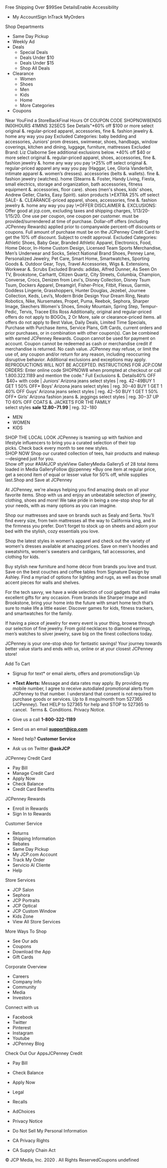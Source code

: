 Free Shipping Over $99See DetailsEnable Accessibility

*   My AccountSign InTrack MyOrders

Shop Departments

*   Same Day Pickup
*   Weekly Ad
*   Deals
    *   Special Deals
    *   Deals Under $10
    *   Deals Under $15
    *   Shop All Deals
*   Clearance
    *   Women
    *   Shoes
    *   Men
    *   Kids
    *   Home
    *   More Categories
*   Coupons

Near YouFind a StoreBackFinal Hours Of COUPON CODE SHOPNOW8ENDS IN00HOURS 41MINS 32SECS See Details"\*60% off $100 or more select original &. regular-priced apparel, accessories, fine &. fashion jewelry &. home any way you pay Excluded Categories: baby bedding and accessories, Juniors’ prom dresses, swimwear, shoes, handbags, window coverings, kitchen and dining, luggage, furniture, mattresses Excluded Brand: Liz Claiborne See additional exclusions below. \*40% off $40 or more select original &. regular-priced apparel, shoes, accessories, fine &. fashion jewelry &. home any way you pay \*25% off select original &. regular-priced apparel any way you pay (Haggar, Lee, Gloria Vanderbilt, intimate apparel &. women’s dresses). accessories (belts &. wallets). fine &. fashion jewelry (watches). home (Stearns &. Foster, Handy Living, Fiesta, small electrics, storage and organization, bath accessories, fitness equipment &. accessories, floor care). shoes (men's shoes, kids' shoes, Andrew Geller, Clarks, Easy Spirit). salon products \*EXTRA 25% off select SALE- &. CLEARANCE-priced apparel, shoes, accessories, fine &. fashion jewelry &. home any way you pay \*OFFER DISCLAIMER &. EXCLUSIONS: Offer good at jcp.com, excluding taxes and shipping charges, 1/13/20-1/15/20. One use per coupon, one coupon per customer. must be provided/surrendered at time of purchase. Dollar-off offers (including JCPenney Rewards) applied prior to companywide percent-off discounts or coupons. Full amount of purchase must be on the JCPenney Credit Card to get the 10% off discount. Subject to credit approval. Excluded Categories: Athletic Shoes, Baby Gear, Branded Athletic Apparel, Electronics, Food, Home Décor, In-Home Custom Design, Licensed Team Sports Merchandise, Men’s Underwear and Socks, Select National Brand Shoes, Penney Lane, Personalized Jewelry, Pet Care, Smart Home, Smartwatches, Sporting Goods &. Outdoor Gear, Toys, Travel Accessories, Wigs &. Extensions, Workwear &. Scrubs Excluded Brands: adidas, Alfred Dunner, As Seen On TV, Brookstone, Carhartt, Citizen Quartz, City Streets, Columbia, Champion, Converse, Crocs, Denizen from Levi's, Disney Collection, Disney Tsum Tsum, Dockers Apparel, Dreamgirl, Fisher-Price, Fitbit, Flexus, Garmin, Goddess Lingerie, Grasshoppers, Hunter Douglas, Jezebel, Journee Collection, Keds, Levi’s, Modern Bride Design Your Dream Ring, Neato Robotics, Nike, Nursemates, Propet, Puma, Reebok, Sephora, Sharper Image, Skechers Women's Shoes, Smoky Mountain, Spring Step, Tempur-Pedic, Tervis, Tracee Ellis Ross Additionally, original and regular-priced offers do not apply to BOGOs, 2 Or More, sale or clearance-priced items. all offers do not apply to Best Value, Daily Deals, Limited Time Specials, Purchase with Purchase items, Service Plans, Gift Cards, current orders and prior purchases, or in combination with other coupon(s). Can be combined with earned JCPenney Rewards. Coupon cannot be used for payment on account. Coupon cannot be redeemed as cash or merchandise credit if merchandise is returned. No cash value. JCPenney may refuse, or limit the use of, any coupon and/or return for any reason, including reoccurring disruptive behavior. Additional exclusions and exceptions may apply. REPRODUCTIONS WILL NOT BE ACCEPTED. INSTRUCTIONS FOR JCP.COM ORDERS: Enter online code SHOPNOW8 when prompted at checkout or call 1.800.322.1189 and mention the code." Full Exclusions &. Details40% OFF  $40+ with code | Juniors’ Arizona jeans select styles | reg. $42-$49BUY 1 GET 1 50% OFF\* Boys’ Arizona jeans select styles | reg. $30-$40 BUY 1 GET 1 40% OFF Guys’ Arizona jeans select styles | reg. $42-$50 BUY 1 GET 1 50% OFF\* Girls’ Arizona fashion jeans &. jeggings select styles | reg. $30-$37 UP TO 60% OFF COATS &. JACKETS FOR THE FAMILY  
select styles **sale $12.80-$71.99** | reg. $32-$180  

*   MEN
*   WOMEN
*   KIDS

SHOP THE LOCAL LOOK JCPenney is teaming up with fashion and lifestyle influencers to bring you a curated selection of their top picks. Check back every month to see new styles.  
SHOP NOW Shop our curated collection of tees, hair products and makeup—designed just for you.  
Show off your #AllAtJCP styleView GalleryMedia Gallery5 of 28 total items loaded in Media GalleryFollow @jcpenney \*Buy one item at regular price, get a second item of equal or lesser value for 50% off, while supplies last.Shop and Save at JCPenney

At JCPenney, we're always helping you find amazing deals on all your favorite items. Shop with us and enjoy an unbeatable selection of jewelry, clothing, shoes and more! We take pride in being a one-stop shop for all your needs, with as many options as you can imagine.

  

Shop our mattresses and save on brands such as Sealy and Serta. You’ll find every size, from twin mattresses all the way to California king, and in the firmness you prefer. Don’t forget to stock up on sheets and adorn your bed with the stylish, cozy essentials you love.

  

Shop the latest styles in women's apparel and check out the variety of women's dresses available at amazing prices. Save on men's hoodies and sweatshirts, women's sweaters and cardigans, fall accessories, and clothing for kids.

  

Buy stylish new furniture and home décor from brands you love and trust. Save on the best couches and coffee tables from Signature Design by Ashley. Find a myriad of options for lighting and rugs, as well as those small accent pieces for walls and shelves.

  

For the tech savvy, we have a wide selection of cool gadgets that will make excellent gifts for any occasion. From brands like Sharper Image and Brookstone, bring your home into the future with smart home tech that’s sure to make life a little easier. Discover games for kids, fitness trackers, and smartwatches for the family.

  

If having a piece of jewelry for every event is your thing, browse through our selection of fine jewelry. From gold necklaces to diamond earrings, men’s watches to silver jewelry, save big on the finest collections today.

  

JCPenney is your one-stop shop for fantastic savings! Your journey towards better value starts and ends with us, online or at your closest JCPenney store!

  
  
  
  
  
  
Add To Cart

*   Signup for text\* or email alerts, offers and promotionsSign Up
*   **\*Text Alerts:** Message and data rates may apply. By providing my mobile number, I agree to receive autodialed promotional alerts from JCPenney to that number. I understand that consent is not required to purchase goods or services. Up to 8 msgs/month from 527365 (JCPenney). Text HELP to 527365 for help and STOP to 527365 to cancel.  Terms &. Conditions. Privacy Notice.

*   Give us a call **1-800-322-1189**
*   Send us an email **support@jcp.com**
*   Need help? **Customer Service**
*   Ask us on Twitter **@askJCP**

JCPenney Credit Card

*   Pay Bill
*   Manage Credit Card
*   Apply Now
*   Check Balance
*   Credit Card Benefits

JCPenney Rewards

*   Enroll in Rewards
*   Sign In to Rewards

Customer Service

*   Returns
*   Shipping Information
*   Rebates
*   Same Day Pickup
*   My JCP.com Account
*   Track My Order
*   Servicio Al Cliente
*   Help

Store Services

*   JCP Salon
*   Sephora
*   JCP Portraits
*   JCP Optical
*   JCP Custom Window
*   Kids Zone
*   View All Store Services

More Ways To Shop

*   See Our ads
*   Coupons
*   Download the App
*   Gift Cards

Corporate Overview

*   Careers
*   Company Info
*   Community
*   Media
*   Investors

Connect with us

*   Facebook
*   Twitter
*   Pinterest
*   Instagram
*   Youtube
*   JCPenney Blog

Check Out Our AppsJCPenney Credit

*   Pay Bill
*   Check Balance
*   Apply Now

*   Legal
*   Recalls
*   AdChoices

*   Privacy Notice
*   Do Not Sell My Personal Information
*   CA Privacy Rights
*   CA Supply Chain Act

© JCP Media, Inc. 2020 . All Rights ReservedCoupons undefined